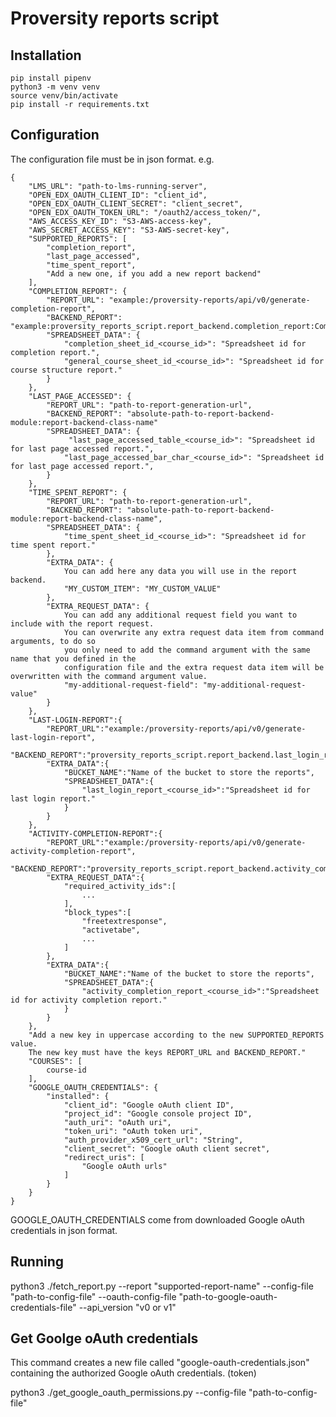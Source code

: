 # Proversity reports script

## Installation

    pip install pipenv
    python3 -m venv venv
    source venv/bin/activate
    pip install -r requirements.txt

## Configuration

The configuration file must be in json format. e.g.

    {
        "LMS_URL": "path-to-lms-running-server",
        "OPEN_EDX_OAUTH_CLIENT_ID": "client_id",
        "OPEN_EDX_OAUTH_CLIENT_SECRET": "client_secret",
        "OPEN_EDX_OAUTH_TOKEN_URL": "/oauth2/access_token/",
        "AWS_ACCESS_KEY_ID": "S3-AWS-access-key",
        "AWS_SECRET_ACCESS_KEY": "S3-AWS-secret-key",
        "SUPPORTED_REPORTS": [
            "completion_report",
            "last_page_accessed",
            "time_spent_report",
            "Add a new one, if you add a new report backend"
        ],
        "COMPLETION_REPORT": {
            "REPORT_URL": "example:/proversity-reports/api/v0/generate-completion-report",
            "BACKEND_REPORT": "example:proversity_reports_script.report_backend.completion_report:CompletionReportBackend",
            "SPREADSHEET_DATA": {
                "completion_sheet_id_<course_id>": "Spreadsheet id for completion report.",
                "general_course_sheet_id_<course_id>": "Spreadsheet id for course structure report."
            }
        },
        "LAST_PAGE_ACCESSED": {
            "REPORT_URL": "path-to-report-generation-url",
            "BACKEND_REPORT": "absolute-path-to-report-backend-module:report-backend-class-name"
            "SPREADSHEET_DATA": {
                 "last_page_accessed_table_<course_id>": "Spreadsheet id for last page accessed report.",
                "last_page_accessed_bar_char_<course_id>": "Spreadsheet id for last page accessed report.",
            }
        },
        "TIME_SPENT_REPORT": {
            "REPORT_URL": "path-to-report-generation-url",
            "BACKEND_REPORT": "absolute-path-to-report-backend-module:report-backend-class-name",
            "SPREADSHEET_DATA": {
                "time_spent_sheet_id_<course_id>": "Spreadsheet id for time spent report."
            },
            "EXTRA_DATA": {
                You can add here any data you will use in the report backend.
                "MY_CUSTOM_ITEM": "MY_CUSTOM_VALUE"
            },
            "EXTRA_REQUEST_DATA": {
                You can add any additional request field you want to include with the report request.
                You can overwrite any extra request data item from command arguments, to do so
                you only need to add the command argument with the same name that you defined in the
                configuration file and the extra request data item will be overwritten with the command argument value.
                "my-additional-request-field": "my-additional-request-value"
            }
        },
        "LAST-LOGIN-REPORT":{
            "REPORT_URL":"example:/proversity-reports/api/v0/generate-last-login-report",
            "BACKEND_REPORT":"proversity_reports_script.report_backend.last_login_report:LastLoginReportBackend",
            "EXTRA_DATA":{
                "BUCKET_NAME":"Name of the bucket to store the reports",
                "SPREADSHEET_DATA":{
                    "last_login_report_<course_id>":"Spreadsheet id for last login report."
                }
            } 
        },
        "ACTIVITY-COMPLETION-REPORT":{
            "REPORT_URL":"example:/proversity-reports/api/v0/generate-activity-completion-report",
            "BACKEND_REPORT":"proversity_reports_script.report_backend.activity_completion_report:ActivityCompletionReportBackend",
            "EXTRA_REQUEST_DATA":{
                "required_activity_ids":[
                    ...
                ],
                "block_types":[
                    "freetextresponse",
                    "activetabe",
                    ...
                ]
            },
            "EXTRA_DATA":{
                "BUCKET_NAME":"Name of the bucket to store the reports",
                "SPREADSHEET_DATA":{
                    "activity_completion_report_<course_id>":"Spreadsheet id for activity completion report."
                }
            }
        },
        "Add a new key in uppercase according to the new SUPPORTED_REPORTS value.
        The new key must have the keys REPORT_URL and BACKEND_REPORT."
        "COURSES": [
            course-id
        ],
        "GOOGLE_OAUTH_CREDENTIALS": {
            "installed": {
                "client_id": "Google oAuth client ID",
                "project_id": "Google console project ID",
                "auth_uri": "oAuth uri",
                "token_uri": "oAuth token uri",
                "auth_provider_x509_cert_url": "String",
                "client_secret": "Google oAuth client secret",
                "redirect_uris": [
                    "Google oAuth urls"
                ]
            }
        }
    }

GOOGLE_OAUTH_CREDENTIALS come from downloaded Google oAuth credentials in json format.

## Running

python3 ./fetch_report.py --report "supported-report-name" --config-file "path-to-config-file" --oauth-config-file "path-to-google-oauth-credentials-file" --api_version "v0 or v1"

## Get Goolge oAuth credentials

This command creates a new file called "google-oauth-credentials.json" containing the
authorized Google oAuth credentials. (token)

python3 ./get_google_oauth_permissions.py --config-file "path-to-config-file"
